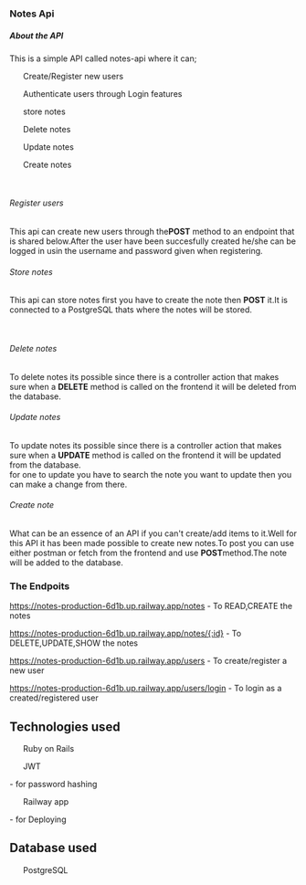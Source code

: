 <h3>Notes Api</h3>
<h5>About the API</h5>
<p>This is a simple API called notes-api where it can;</p>
<ul> Create/Register new users</ul>
<ul>Authenticate users through Login features</ul>
 <ul>store notes</ul>
 <ul>Delete notes</ul>
 <ul>Update notes</ul>
 <ul>Create notes</ul>
 </br>
 </hr>
  <h6>Register users</h6>
 <p>This api can create new users through the<b>POST</b> method to an endpoint that is shared below.After the user have been succesfully created he/she can be logged in usin the username and password given when registering.</p>
 <h6>Store notes</h6>
 <p>This api can store notes first you have to create the note then <b>POST</b> it.It is connected to a PostgreSQL thats where the notes will be stored.</p>
 </br>
 <h6>Delete notes</h6>
 <p>To delete notes its possible since there is a controller action that makes sure when a <b>DELETE</b> method is called on the frontend it will be deleted from the database.</p>
 <h6>Update notes</h6>
  <p>To update notes its possible since there is a controller action that makes sure when a <b>UPDATE</b> method is called on the frontend it will be updated from the database.
  </br>
  for one to update you have to search the note you want to update then you can make a change from there.
  </p>
 <h6>Create  note</h6>
<p>What can be an essence of an API if you can't create/add items to it.Well for this API it has been made possible to create new notes.To post you can use either postman or fetch from the frontend and use <b>POST</b>method.The note will be added to the database.</p>

<h3>The Endpoits</h3>
<p><a href="https://notes-production-6d1b.up.railway.app/notes">https://notes-production-6d1b.up.railway.app/notes</a> - To READ,CREATE  the notes </p>
<p><a href="https://notes-production-6d1b.up.railway.app/notes/{:id}">https://notes-production-6d1b.up.railway.app/notes/{:id}</a> - To DELETE,UPDATE,SHOW  the notes </p>

<p><a href="https://notes-production-6d1b.up.railway.app/users">https://notes-production-6d1b.up.railway.app/users</a> - To create/register a new user  </p>
<p><a href="https://notes-production-6d1b.up.railway.app/users/login">https://notes-production-6d1b.up.railway.app/users/login</a> - To login as a created/registered user  </p>

<h2>Technologies used</h2>
<ul>Ruby on Rails</ul>
<ul>JWT</ul>- for password hashing
<ul>Railway app</ul>- for Deploying

<h2>Database used</h2>
<ul>PostgreSQL</ul>



